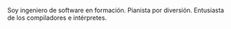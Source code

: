 Soy ingeniero de software en formación.
Pianista por diversión.
Entusiasta de los compiladores e intérpretes.

<!---
4A474D53/4A474D53 is a ✨ special ✨ repository because its `README.md` (this file) appears on your GitHub profile.
You can click the Preview link to take a look at your changes.
--->
